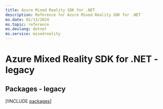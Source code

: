 ```yaml
---
title: Azure Mixed Reality SDK for .NET
description: Reference for Azure Mixed Reality SDK for .NET
ms.date: 02/13/2024
ms.topic: reference
ms.devlang: dotnet
ms.service: mixedreality
---
```

# Azure Mixed Reality SDK for .NET - legacy
## Packages - legacy
[!INCLUDE [packages](mixed-reality-index.md)]